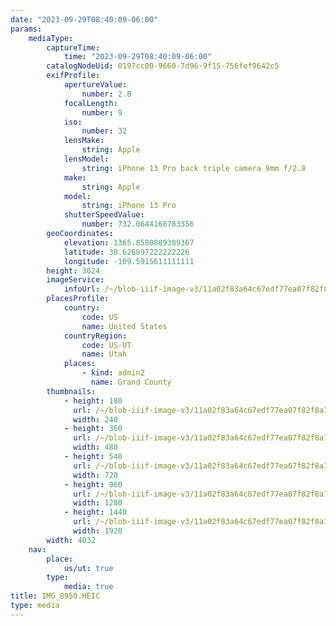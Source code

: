 ```yaml
---
date: "2023-09-29T08:40:09-06:00"
params:
    mediaType:
        captureTime:
            time: "2023-09-29T08:40:09-06:00"
        catalogNodeUid: 0197cc00-9660-7d96-9f15-756fef9642c5
        exifProfile:
            apertureValue:
                number: 2.8
            focalLength:
                number: 9
            iso:
                number: 32
            lensMake:
                string: Apple
            lensModel:
                string: iPhone 13 Pro back triple camera 9mm f/2.8
            make:
                string: Apple
            model:
                string: iPhone 13 Pro
            shutterSpeedValue:
                number: 732.0644168783356
        geoCoordinates:
            elevation: 1365.8580889309367
            latitude: 38.626897222222226
            longitude: -109.5915611111111
        height: 3024
        imageService:
            infoUrl: /~/blob-iiif-image-v3/11a02f83a64c67edf77ea07f82f8a1910475897f14e6e55a39f3584895f197ee/info.json
        placesProfile:
            country:
                code: US
                name: United States
            countryRegion:
                code: US-UT
                name: Utah
            places:
                - kind: admin2
                  name: Grand County
        thumbnails:
            - height: 180
              url: /~/blob-iiif-image-v3/11a02f83a64c67edf77ea07f82f8a1910475897f14e6e55a39f3584895f197ee/full/240%2C180/0/default.jpg
              width: 240
            - height: 360
              url: /~/blob-iiif-image-v3/11a02f83a64c67edf77ea07f82f8a1910475897f14e6e55a39f3584895f197ee/full/480%2C360/0/default.jpg
              width: 480
            - height: 540
              url: /~/blob-iiif-image-v3/11a02f83a64c67edf77ea07f82f8a1910475897f14e6e55a39f3584895f197ee/full/720%2C540/0/default.jpg
              width: 720
            - height: 960
              url: /~/blob-iiif-image-v3/11a02f83a64c67edf77ea07f82f8a1910475897f14e6e55a39f3584895f197ee/full/1280%2C960/0/default.jpg
              width: 1280
            - height: 1440
              url: /~/blob-iiif-image-v3/11a02f83a64c67edf77ea07f82f8a1910475897f14e6e55a39f3584895f197ee/full/1920%2C1440/0/default.jpg
              width: 1920
        width: 4032
    nav:
        place:
            us/ut: true
        type:
            media: true
title: IMG_8950.HEIC
type: media
---
```

